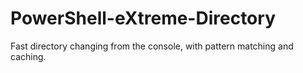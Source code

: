 # PowerShell-eXtreme-Directory
Fast directory changing from the console, with pattern matching and caching.
